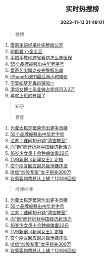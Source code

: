 <div align="center"><h2>实时热搜榜</h2><h4>2023-11-13 21:48:01</h4></div>

> 微博  

1. [雪莉生前纪录片完整版公开](https://s.weibo.com/weibo?q=%23%E9%9B%AA%E8%8E%89%E7%94%9F%E5%89%8D%E7%BA%AA%E5%BD%95%E7%89%87%E5%AE%8C%E6%95%B4%E7%89%88%E5%85%AC%E5%BC%80%23&t=31&band_rank=1&Refer=top)<br />
2. [何猷君 小金土豆](https://s.weibo.com/weibo?q=%E4%BD%95%E7%8C%B7%E5%90%9B%20%E5%B0%8F%E9%87%91%E5%9C%9F%E8%B1%86&t=31&band_rank=2&Refer=top)<br />
3. [手把手教你跨省看病怎么走医保](https://s.weibo.com/weibo?q=%23%E6%89%8B%E6%8A%8A%E6%89%8B%E6%95%99%E4%BD%A0%E8%B7%A8%E7%9C%81%E7%9C%8B%E7%97%85%E6%80%8E%E4%B9%88%E8%B5%B0%E5%8C%BB%E4%BF%9D%23&t=31&band_rank=3&Refer=top)<br />
4. [55个品牌被移出中华老字号](https://s.weibo.com/weibo?q=%2355%E4%B8%AA%E5%93%81%E7%89%8C%E8%A2%AB%E7%A7%BB%E5%87%BA%E4%B8%AD%E5%8D%8E%E8%80%81%E5%AD%97%E5%8F%B7%23&t=31&band_rank=4&Refer=top)<br />
5. [爱奇艺尖叫之夜完整版名单](https://s.weibo.com/weibo?q=%23%E7%88%B1%E5%A5%87%E8%89%BA%E5%B0%96%E5%8F%AB%E4%B9%8B%E5%A4%9C%E5%AE%8C%E6%95%B4%E7%89%88%E5%90%8D%E5%8D%95%23&t=31&band_rank=5&Refer=top)<br />
6. [iPhone15双11最后两小时降价](https://s.weibo.com/weibo?q=%23iPhone15%E5%8F%8C11%E6%9C%80%E5%90%8E%E4%B8%A4%E5%B0%8F%E6%97%B6%E9%99%8D%E4%BB%B7%23&t=31&band_rank=6&Refer=top)<br />
7. [宁安如梦歹毒运镜加一](https://s.weibo.com/weibo?q=%23%E5%AE%81%E5%AE%89%E5%A6%82%E6%A2%A6%E6%AD%B9%E6%AF%92%E8%BF%90%E9%95%9C%E5%8A%A0%E4%B8%80%23&t=31&band_rank=7&Refer=top)<br />
8. [清华女博士毕业做占星师月入3万](https://s.weibo.com/weibo?q=%23%E6%B8%85%E5%8D%8E%E5%A5%B3%E5%8D%9A%E5%A3%AB%E6%AF%95%E4%B8%9A%E5%81%9A%E5%8D%A0%E6%98%9F%E5%B8%88%E6%9C%88%E5%85%A53%E4%B8%87%23&t=31&band_rank=8&Refer=top)<br />
9. [喜欢上班的有福了](https://s.weibo.com/weibo?q=%E5%96%9C%E6%AC%A2%E4%B8%8A%E7%8F%AD%E7%9A%84%E6%9C%89%E7%A6%8F%E4%BA%86&t=31&band_rank=9&Refer=top)<br />

> 知乎  


> 百度  

1. [为亚太稳定繁荣作出更多贡献](https://www.baidu.com/s?wd=%E4%B8%BA%E4%BA%9A%E5%A4%AA%E7%A8%B3%E5%AE%9A%E7%B9%81%E8%8D%A3%E4%BD%9C%E5%87%BA%E6%9B%B4%E5%A4%9A%E8%B4%A1%E7%8C%AE&sa=fyb_news&rsv_dl=fyb_news)<br />
2. [55个品牌被移出中华老字号](https://www.baidu.com/s?wd=55%E4%B8%AA%E5%93%81%E7%89%8C%E8%A2%AB%E7%A7%BB%E5%87%BA%E4%B8%AD%E5%8D%8E%E8%80%81%E5%AD%97%E5%8F%B7&sa=fyb_news&rsv_dl=fyb_news)<br />
3. [江苏：课间10分钟“清空教室”](https://www.baidu.com/s?wd=%E6%B1%9F%E8%8B%8F%EF%BC%9A%E8%AF%BE%E9%97%B410%E5%88%86%E9%92%9F%E2%80%9C%E6%B8%85%E7%A9%BA%E6%95%99%E5%AE%A4%E2%80%9D&sa=fyb_news&rsv_dl=fyb_news)<br />
4. [向“新”而行折射中国经济新活力](https://www.baidu.com/s?wd=%E5%90%91%E2%80%9C%E6%96%B0%E2%80%9D%E8%80%8C%E8%A1%8C%E6%8A%98%E5%B0%84%E4%B8%AD%E5%9B%BD%E7%BB%8F%E6%B5%8E%E6%96%B0%E6%B4%BB%E5%8A%9B&sa=fyb_news&rsv_dl=fyb_news)<br />
5. [16岁少女患十余种病体重22斤](https://www.baidu.com/s?wd=16%E5%B2%81%E5%B0%91%E5%A5%B3%E6%82%A3%E5%8D%81%E4%BD%99%E7%A7%8D%E7%97%85%E4%BD%93%E9%87%8D22%E6%96%A4&sa=fyb_news&rsv_dl=fyb_news)<br />
6. [TVB新剧《新闻女王》定档](https://www.baidu.com/s?wd=TVB%E6%96%B0%E5%89%A7%E3%80%8A%E6%96%B0%E9%97%BB%E5%A5%B3%E7%8E%8B%E3%80%8B%E5%AE%9A%E6%A1%A3&sa=fyb_news&rsv_dl=fyb_news)<br />
7. [交个朋友回应副总裁涉嫌违法](https://www.baidu.com/s?wd=%E4%BA%A4%E4%B8%AA%E6%9C%8B%E5%8F%8B%E5%9B%9E%E5%BA%94%E5%89%AF%E6%80%BB%E8%A3%81%E6%B6%89%E5%AB%8C%E8%BF%9D%E6%B3%95&sa=fyb_news&rsv_dl=fyb_news)<br />
8. [听信“炒股专家”女子损失300万](https://www.baidu.com/s?wd=%E5%90%AC%E4%BF%A1%E2%80%9C%E7%82%92%E8%82%A1%E4%B8%93%E5%AE%B6%E2%80%9D%E5%A5%B3%E5%AD%90%E6%8D%9F%E5%A4%B1300%E4%B8%87&sa=fyb_news&rsv_dl=fyb_news)<br />
9. [女乘客购票默认上铺？12306回应](https://www.baidu.com/s?wd=%E5%A5%B3%E4%B9%98%E5%AE%A2%E8%B4%AD%E7%A5%A8%E9%BB%98%E8%AE%A4%E4%B8%8A%E9%93%BA%EF%BC%9F12306%E5%9B%9E%E5%BA%94&sa=fyb_news&rsv_dl=fyb_news)<br />

> 哔哩哔哩  

1. [为亚太稳定繁荣作出更多贡献](https://www.baidu.com/s?wd=%E4%B8%BA%E4%BA%9A%E5%A4%AA%E7%A8%B3%E5%AE%9A%E7%B9%81%E8%8D%A3%E4%BD%9C%E5%87%BA%E6%9B%B4%E5%A4%9A%E8%B4%A1%E7%8C%AE&sa=fyb_news&rsv_dl=fyb_news)<br />
2. [55个品牌被移出中华老字号](https://www.baidu.com/s?wd=55%E4%B8%AA%E5%93%81%E7%89%8C%E8%A2%AB%E7%A7%BB%E5%87%BA%E4%B8%AD%E5%8D%8E%E8%80%81%E5%AD%97%E5%8F%B7&sa=fyb_news&rsv_dl=fyb_news)<br />
3. [江苏：课间10分钟“清空教室”](https://www.baidu.com/s?wd=%E6%B1%9F%E8%8B%8F%EF%BC%9A%E8%AF%BE%E9%97%B410%E5%88%86%E9%92%9F%E2%80%9C%E6%B8%85%E7%A9%BA%E6%95%99%E5%AE%A4%E2%80%9D&sa=fyb_news&rsv_dl=fyb_news)<br />
4. [向“新”而行折射中国经济新活力](https://www.baidu.com/s?wd=%E5%90%91%E2%80%9C%E6%96%B0%E2%80%9D%E8%80%8C%E8%A1%8C%E6%8A%98%E5%B0%84%E4%B8%AD%E5%9B%BD%E7%BB%8F%E6%B5%8E%E6%96%B0%E6%B4%BB%E5%8A%9B&sa=fyb_news&rsv_dl=fyb_news)<br />
5. [16岁少女患十余种病体重22斤](https://www.baidu.com/s?wd=16%E5%B2%81%E5%B0%91%E5%A5%B3%E6%82%A3%E5%8D%81%E4%BD%99%E7%A7%8D%E7%97%85%E4%BD%93%E9%87%8D22%E6%96%A4&sa=fyb_news&rsv_dl=fyb_news)<br />
6. [TVB新剧《新闻女王》定档](https://www.baidu.com/s?wd=TVB%E6%96%B0%E5%89%A7%E3%80%8A%E6%96%B0%E9%97%BB%E5%A5%B3%E7%8E%8B%E3%80%8B%E5%AE%9A%E6%A1%A3&sa=fyb_news&rsv_dl=fyb_news)<br />
7. [交个朋友回应副总裁涉嫌违法](https://www.baidu.com/s?wd=%E4%BA%A4%E4%B8%AA%E6%9C%8B%E5%8F%8B%E5%9B%9E%E5%BA%94%E5%89%AF%E6%80%BB%E8%A3%81%E6%B6%89%E5%AB%8C%E8%BF%9D%E6%B3%95&sa=fyb_news&rsv_dl=fyb_news)<br />
8. [听信“炒股专家”女子损失300万](https://www.baidu.com/s?wd=%E5%90%AC%E4%BF%A1%E2%80%9C%E7%82%92%E8%82%A1%E4%B8%93%E5%AE%B6%E2%80%9D%E5%A5%B3%E5%AD%90%E6%8D%9F%E5%A4%B1300%E4%B8%87&sa=fyb_news&rsv_dl=fyb_news)<br />
9. [女乘客购票默认上铺？12306回应](https://www.baidu.com/s?wd=%E5%A5%B3%E4%B9%98%E5%AE%A2%E8%B4%AD%E7%A5%A8%E9%BB%98%E8%AE%A4%E4%B8%8A%E9%93%BA%EF%BC%9F12306%E5%9B%9E%E5%BA%94&sa=fyb_news&rsv_dl=fyb_news)<br />

